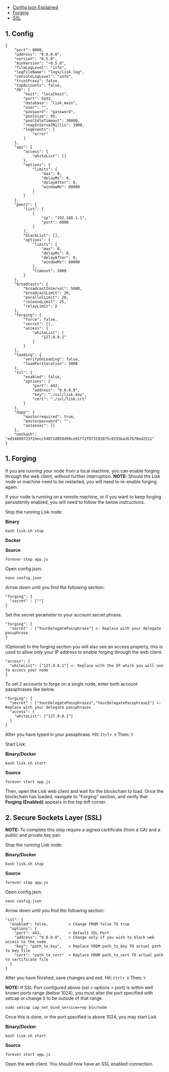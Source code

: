 - [Config.json Explained](#config)
- [Forging](#forging)
- [SSL](#secure-sockets-layer)


## 1. Config

```text
{
    "port": 8000,
    "address": "0.0.0.0",
    "version": "0.5.0",
    "minVersion": "~0.5.0",
    "fileLogLevel": "info",
    "logFileName": "logs/lisk.log",
    "consoleLogLevel": "info",
    "trustProxy": false,
    "topAccounts": false,
    "db": {
        "host": "localhost",
        "port": 5432,
        "database": "lisk_main",
        "user": "",
        "password": "password",
        "poolSize": 95,
        "poolIdleTimeout": 30000,
        "reapIntervalMillis": 1000,
        "logEvents": [
            "error"
        ]
    },
    "api": {
        "access": {
            "whiteList": []
        },
        "options": {
            "limits": {
                "max": 0,
                "delayMs": 0,
                "delayAfter": 0,
                "windowMs": 60000
            }
        }
    },
    "peers": {
        "list": [
            {
                "ip": "192.168.1.1",
                "port": 8000
            }
        ],
        "blackList": [],
        "options": {
            "limits": {
                "max": 0,
                "delayMs": 0,
                "delayAfter": 0,
                "windowMs": 60000
            },
            "timeout": 5000
        }
    },
    "broadcasts": {
        "broadcastInterval": 5000,
        "broadcastLimit": 20,
        "parallelLimit": 20,
        "releaseLimit": 25,
        "relayLimit": 2
    },
    "forging": {
        "force": false,
        "secret": [],
        "access": {
            "whiteList": [
                "127.0.0.1"
            ]
        }
    },
    "loading": {
        "verifyOnLoading": false,
        "loadPerIteration": 5000
    },
    "ssl": {
        "enabled": false,
        "options": {
            "port": 443,
            "address": "0.0.0.0",
            "key": "./ssl/lisk.key",
            "cert": "./ssl/lisk.crt"
        }
    },
    "dapp": {
        "masterrequired": true,
        "masterpassword": "",
        "autoexec": []
    },
    "nethash": "ed14889723f24ecc54871d058d98ce91ff2f973192075c0155ba2b7b70ad2511"
}
```


## 1.  Forging

If you are running your node from a local machine, you can enable forging through the web client, without further interruption. **NOTE:** Should the Lisk node or machine need to be restarted, you will need to re-enable forging again.

If your node is running on a remote machine, or if you want to keep forging persistently enabled, you will need to follow the below instructions.

Stop the running Lisk node:

**Binary**
```text
bash lisk.sh stop
```

**Docker**


**Source**
```text
forever stop app.js
```

Open config.json:

```text
nano config.json
```

Arrow down until you find the following section:

```text
"forging": {
  "secret" : [""]
}
```

Set the secret parameter to your account secret phrase.

```text
"forging": {
  "secret" : ["YourDelegatePassphrase"] <- Replace with your delegate passphrase
}
```

(Optional) In the forging section you will also see an access property, this is used to allow only your IP address to enable forging through the web client.

```text
"access": {
  "whiteList": ["127.0.0.1"] <- Replace with the IP which you will use to access your node
}
```

To set 2 accounts to forge on a single node, enter both account passphrases like below.

```text
"forging": {
  "secret" : ["YourDelegatePassphrase1","YourDelegatePassphrase2"] <- Replace with your delegate passphrases
  "access": {
    "whiteList": ["127.0.0.1"]
  }
}
```

After you have typed in your passphrase. Hit: `Ctrl+ X` Then: `Y`

Start Lisk:

**Binary/Docker**
```text
bash lisk.sh start
```

**Source**
```text
forever start app.js
```

Then, open the Lisk web client and wait for the blockchain to load. Once the blockchain has loaded, navigate to "Forging" section, and verify that **Forging (Enabled)** appears in the top left corner.

## 2. Secure Sockets Layer (SSL)

**NOTE:** To complete this step require a signed certificate (from a CA) and a public and private key pair.

Stop the running Lisk node:

**Binary/Docker**
```text
bash lisk.sh stop
```

**Source**
```text
forever stop app.js
```


Open config.json:

```text
nano config.json
```

Arrow down until you find the following section:

```text
"ssl": {
  "enabled": false,         < Change FROM false TO true
  "options": {
    "port": 443,            < Default SSL Port
    "address": "0.0.0.0",   < Change only if you wish to block web access to the node
    "key": "path_to_key",   < Replace FROM path_to_key TO actual path to key file
    "cert": "path_to_cert"  < Replace FROM path_to_cert TO actual path to certificate file
  }
}
```

After you have finished, save changes and exit. Hit: `Ctrl+ X` Then: `Y`

**NOTE:** If SSL Port configured above (ssl > options > port) is within well known ports range (below 1024), you must alter the port specified with setcap or change it to be outside of that range.

```text
sudo setcap cap_net_bind_service=+ep bin/node
```

Once this is done, or the port specified is above 1024, you may start Lisk

**Binary/Docker**
```text
bash lisk.sh start
```

**Source**
```text
forever start app.js
```

Open the web client. You should now have an SSL enabled connection.
